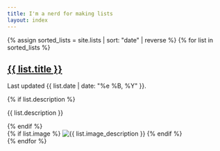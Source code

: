 ```yaml
---
title: I'm a nerd for making lists
layout: index
---
```


{% assign sorted_lists = site.lists | sort: "date" | reverse %}
{% for list in sorted_lists %}
<article>
  <div>
    <h1><a href="{{ list.url }}">{{ list.title }}</a></h1>
    <p class="small">Last updated {{ list.date | date: "%e %B, %Y" }}.</p>
    {% if list.description %}
        <p>{{ list.description }}</p>
    {% endif %}
  </div>
  {% if list.image %}
    <img src="{{ list.image }}" alt="{{ list.image_description }}">
  {% endif %}
</article>
{% endfor %}
